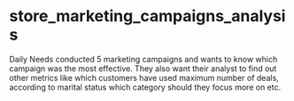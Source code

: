 # store_marketing_campaigns_analysis
Daily Needs conducted 5 marketing campaigns and wants to know which campaign was the most effective. They also want their analyst to find out other metrics like which customers have used maximum number of deals, according to marital status which category should they focus more on etc.
